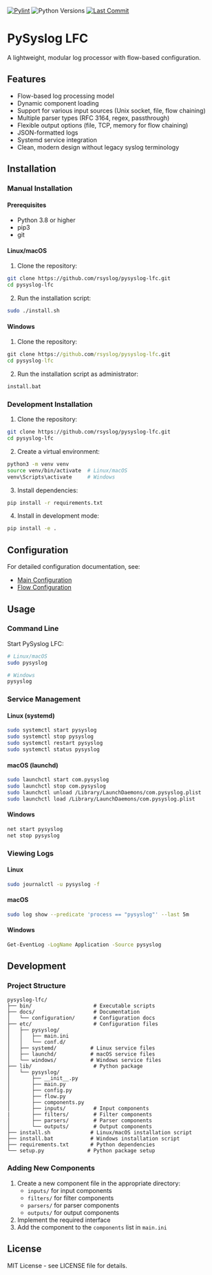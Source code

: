 
[![Pylint](https://github.com/pysyslog/pysyslog-lfc/actions/workflows/pylint.yml/badge.svg)](https://github.com/pysyslog/pysyslog-lfc/actions/workflows/pylint.yml)
![Python Versions](https://img.shields.io/badge/python-3.8%20|%203.9%20|%203.10-blue)
[![Last Commit](https://img.shields.io/github/last-commit/pysyslog/pysyslog-lfc.svg)](https://github.com/pysyslog/pysyslog-lfc/commits/main)


# PySyslog LFC

A lightweight, modular log processor with flow-based configuration.

## Features

- Flow-based log processing model
- Dynamic component loading
- Support for various input sources (Unix socket, file, flow chaining)
- Multiple parser types (RFC 3164, regex, passthrough)
- Flexible output options (file, TCP, memory for flow chaining)
- JSON-formatted logs
- Systemd service integration
- Clean, modern design without legacy syslog terminology

## Installation

### Manual Installation

#### Prerequisites

- Python 3.8 or higher
- pip3
- git

#### Linux/macOS

1. Clone the repository:
```bash
git clone https://github.com/rsyslog/pysyslog-lfc.git
cd pysyslog-lfc
```

2. Run the installation script:
```bash
sudo ./install.sh
```

#### Windows

1. Clone the repository:
```cmd
git clone https://github.com/rsyslog/pysyslog-lfc.git
cd pysyslog-lfc
```

2. Run the installation script as administrator:
```cmd
install.bat
```

### Development Installation

1. Clone the repository:
```bash
git clone https://github.com/rsyslog/pysyslog-lfc.git
cd pysyslog-lfc
```

2. Create a virtual environment:
```bash
python3 -m venv venv
source venv/bin/activate  # Linux/macOS
venv\Scripts\activate     # Windows
```

3. Install dependencies:
```bash
pip install -r requirements.txt
```

4. Install in development mode:
```bash
pip install -e .
```

## Configuration

For detailed configuration documentation, see:
- [Main Configuration](docs/configuration/main.md)
- [Flow Configuration](docs/configuration/flows.md)

## Usage

### Command Line

Start PySyslog LFC:
```bash
# Linux/macOS
sudo pysyslog

# Windows
pysyslog
```

### Service Management

#### Linux (systemd)
```bash
sudo systemctl start pysyslog
sudo systemctl stop pysyslog
sudo systemctl restart pysyslog
sudo systemctl status pysyslog
```

#### macOS (launchd)
```bash
sudo launchctl start com.pysyslog
sudo launchctl stop com.pysyslog
sudo launchctl unload /Library/LaunchDaemons/com.pysyslog.plist
sudo launchctl load /Library/LaunchDaemons/com.pysyslog.plist
```

#### Windows
```cmd
net start pysyslog
net stop pysyslog
```

### Viewing Logs

#### Linux
```bash
sudo journalctl -u pysyslog -f
```

#### macOS
```bash
sudo log show --predicate 'process == "pysyslog"' --last 5m
```

#### Windows
```cmd
Get-EventLog -LogName Application -Source pysyslog
```

## Development

### Project Structure

```
pysyslog-lfc/
├── bin/                    # Executable scripts
├── docs/                   # Documentation
│   └── configuration/      # Configuration docs
├── etc/                    # Configuration files
│   ├── pysyslog/
│   │   ├── main.ini
│   │   └── conf.d/
│   ├── systemd/           # Linux service files
│   ├── launchd/           # macOS service files
│   └── windows/           # Windows service files
├── lib/                    # Python package
│   └── pysyslog/
│       ├── __init__.py
│       ├── main.py
│       ├── config.py
│       ├── flow.py
│       ├── components.py
│       ├── inputs/         # Input components
|       ├── filters/        # Filter components
│       ├── parsers/        # Parser components
│       └── outputs/        # Output components
├── install.sh             # Linux/macOS installation script
├── install.bat            # Windows installation script
├── requirements.txt       # Python dependencies
└── setup.py              # Python package setup
```

### Adding New Components

1. Create a new component file in the appropriate directory:
   - `inputs/` for input components
   - `filters/` for filter components
   - `parsers/` for parser components
   - `outputs/` for output components
2. Implement the required interface
3. Add the component to the `components` list in `main.ini`

## License

MIT License - see LICENSE file for details. 
